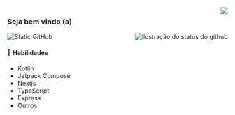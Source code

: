 
  


<img align='right' src="https://github-readme-stats.vercel.app/api/top-langs/?username=FelipeFlorencio9&layout=donut-vertical&show_icons=true&title_color=65A68E&text_color=735D58&icon_color=735D58&bg_color=D9D9D9&hide=python,cython,c%2B%2B,c,powershell,fortran,smarty">






### Seja bem vindo (a)

<img src="https://img.shields.io/static/v1?label=Perfil&message=Felipe Florêncio&color=65A68E&style=for-the-badge&logo=GitHub" alt="Static GitHub">

  <img align='right' src="https://github-readme-stats.vercel.app/api?username=FelipeFlorencio9&show_icons=true&title_color=65A68E&text_color=735D58&icon_color=735D58&bg_color=D9D9D9&cache_seconds=2300" alt="ilustração do status do github">
  
#### 🌱 Habilidades


- Kotlin
- Jetpack Compose
- Nextjs
- TypeScript
- Express
- Outros.
  


